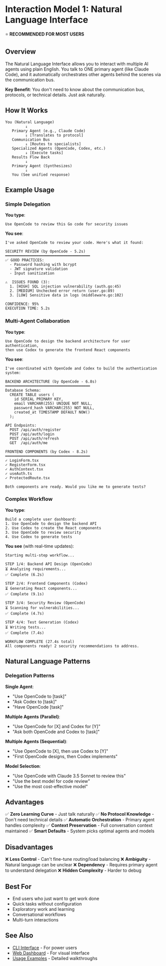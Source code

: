# Interaction Model 1: Natural Language Interface

⭐ **RECOMMENDED FOR MOST USERS**

## Overview

The Natural Language Interface allows you to interact with multiple AI agents using plain English. You talk to ONE primary agent (like Claude Code), and it automatically orchestrates other agents behind the scenes via the communication bus.

**Key Benefit**: You don't need to know about the communication bus, protocols, or technical details. Just ask naturally.

## How It Works

```
You (Natural Language)
         ↓
   Primary Agent (e.g., Claude Code)
         ↓ [Translates to protocol]
   Communication Bus
         ↓ [Routes to specialists]
   Specialized Agents (OpenCode, Codex, etc.)
         ↓ [Execute tasks]
   Results Flow Back
         ↓
   Primary Agent (Synthesizes)
         ↓
   You (See unified response)
```

## Example Usage

### Simple Delegation

**You type**:
```
Use OpenCode to review this Go code for security issues
```

**You see**:
```
I've asked OpenCode to review your code. Here's what it found:

SECURITY REVIEW (by OpenCode - 5.2s)
━━━━━━━━━━━━━━━━━━━━━━━━━━━━━━━━━━━━━━
✅ GOOD PRACTICES:
  - Password hashing with bcrypt
  - JWT signature validation
  - Input sanitization

⚠️  ISSUES FOUND (3):
  1. [HIGH] SQL injection vulnerability (auth.go:45)
  2. [MEDIUM] Unchecked error return (user.go:89)
  3. [LOW] Sensitive data in logs (middleware.go:102)

CONFIDENCE: 95%
EXECUTION TIME: 5.2s
```

### Multi-Agent Collaboration

**You type**:
```
Use OpenCode to design the backend architecture for user authentication,
then use Codex to generate the frontend React components
```

**You see**:
```
I've coordinated with OpenCode and Codex to build the authentication system:

BACKEND ARCHITECTURE (by OpenCode - 6.8s)
━━━━━━━━━━━━━━━━━━━━━━━━━━━━━━━━━━━━━━
Database Schema:
  CREATE TABLE users (
    id SERIAL PRIMARY KEY,
    email VARCHAR(255) UNIQUE NOT NULL,
    password_hash VARCHAR(255) NOT NULL,
    created_at TIMESTAMP DEFAULT NOW()
  );

API Endpoints:
  POST /api/auth/register
  POST /api/auth/login
  POST /api/auth/refresh
  GET  /api/auth/me

FRONTEND COMPONENTS (by Codex - 8.2s)
━━━━━━━━━━━━━━━━━━━━━━━━━━━━━━━━━━━━━━
✓ LoginForm.tsx
✓ RegisterForm.tsx
✓ AuthContext.tsx
✓ useAuth.ts
✓ ProtectedRoute.tsx

Both components are ready. Would you like me to generate tests?
```

### Complex Workflow

**You type**:
```
Build a complete user dashboard:
1. Use OpenCode to design the backend API
2. Use Codex to create the React components
3. Use OpenCode to review security
4. Use Codex to generate tests
```

**You see** (with real-time updates):
```
Starting multi-step workflow...

STEP 1/4: Backend API Design (OpenCode)
⏳ Analyzing requirements...
✅ Complete (6.2s)

STEP 2/4: Frontend Components (Codex)
⏳ Generating React components...
✅ Complete (9.1s)

STEP 3/4: Security Review (OpenCode)
⏳ Scanning for vulnerabilities...
✅ Complete (4.7s)

STEP 4/4: Test Generation (Codex)
⏳ Writing tests...
✅ Complete (7.4s)

WORKFLOW COMPLETE (27.4s total)
All components ready! 2 security recommendations to address.
```

## Natural Language Patterns

### Delegation Patterns

**Single Agent**:
- "Use OpenCode to [task]"
- "Ask Codex to [task]"
- "Have OpenCode [task]"

**Multiple Agents (Parallel)**:
- "Use OpenCode for [X] and Codex for [Y]"
- "Ask both OpenCode and Codex to [task]"

**Multiple Agents (Sequential)**:
- "Use OpenCode to [X], then use Codex to [Y]"
- "First OpenCode designs, then Codex implements"

**Model Selection**:
- "Use OpenCode with Claude 3.5 Sonnet to review this"
- "Use the best model for code review"
- "Use the most cost-effective model"

## Advantages

✅ **Zero Learning Curve** - Just talk naturally
✅ **No Protocol Knowledge** - Don't need technical details
✅ **Automatic Orchestration** - Primary agent handles complexity
✅ **Context Preservation** - Full conversation context maintained
✅ **Smart Defaults** - System picks optimal agents and models

## Disadvantages

❌ **Less Control** - Can't fine-tune routing/load balancing
❌ **Ambiguity** - Natural language can be unclear
❌ **Dependency** - Requires primary agent to understand delegation
❌ **Hidden Complexity** - Harder to debug

## Best For

- End users who just want to get work done
- Quick tasks without configuration
- Exploratory work and learning
- Conversational workflows
- Multi-turn interactions

## See Also

- [CLI Interface](./interaction-model-2-cli.md) - For power users
- [Web Dashboard](./interaction-model-3-web-dashboard.md) - For visual interface
- [Usage Examples](./usage-example.md) - Detailed walkthroughs
